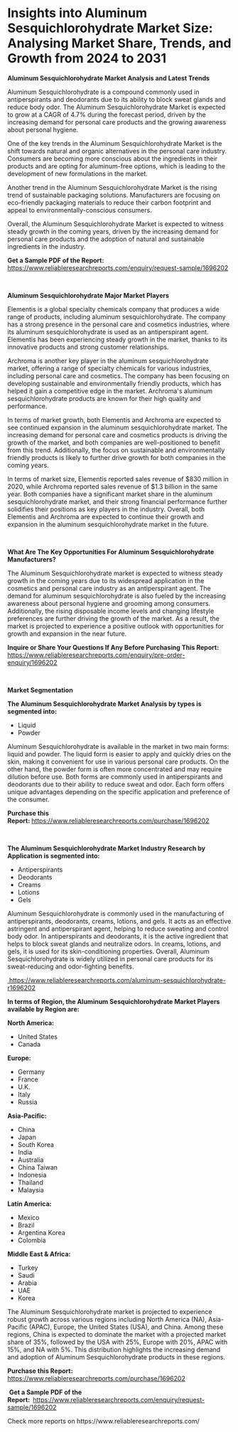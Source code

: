 <p><h1>Insights into Aluminum Sesquichlorohydrate Market Size: Analysing Market Share, Trends, and Growth from 2024 to 2031</h1></p><p><strong>Aluminum Sesquichlorohydrate Market Analysis and Latest Trends</strong></p>
<p><p>Aluminum Sesquichlorohydrate is a compound commonly used in antiperspirants and deodorants due to its ability to block sweat glands and reduce body odor. The Aluminum Sesquichlorohydrate Market is expected to grow at a CAGR of 4.7% during the forecast period, driven by the increasing demand for personal care products and the growing awareness about personal hygiene.</p><p>One of the key trends in the Aluminum Sesquichlorohydrate Market is the shift towards natural and organic alternatives in the personal care industry. Consumers are becoming more conscious about the ingredients in their products and are opting for aluminum-free options, which is leading to the development of new formulations in the market.</p><p>Another trend in the Aluminum Sesquichlorohydrate Market is the rising trend of sustainable packaging solutions. Manufacturers are focusing on eco-friendly packaging materials to reduce their carbon footprint and appeal to environmentally-conscious consumers.</p><p>Overall, the Aluminum Sesquichlorohydrate Market is expected to witness steady growth in the coming years, driven by the increasing demand for personal care products and the adoption of natural and sustainable ingredients in the industry.</p></p>
<p><strong>Get a Sample PDF of the Report:&nbsp;</strong> <a href="https://www.reliableresearchreports.com/enquiry/request-sample/1696202">https://www.reliableresearchreports.com/enquiry/request-sample/1696202</a></p>
<p>&nbsp;</p>
<p><strong>Aluminum Sesquichlorohydrate Major Market Players</strong></p>
<p><p>Elementis is a global specialty chemicals company that produces a wide range of products, including aluminum sesquichlorohydrate. The company has a strong presence in the personal care and cosmetics industries, where its aluminum sesquichlorohydrate is used as an antiperspirant agent. Elementis has been experiencing steady growth in the market, thanks to its innovative products and strong customer relationships.</p><p>Archroma is another key player in the aluminum sesquichlorohydrate market, offering a range of specialty chemicals for various industries, including personal care and cosmetics. The company has been focusing on developing sustainable and environmentally friendly products, which has helped it gain a competitive edge in the market. Archroma's aluminum sesquichlorohydrate products are known for their high quality and performance.</p><p>In terms of market growth, both Elementis and Archroma are expected to see continued expansion in the aluminum sesquichlorohydrate market. The increasing demand for personal care and cosmetics products is driving the growth of the market, and both companies are well-positioned to benefit from this trend. Additionally, the focus on sustainable and environmentally friendly products is likely to further drive growth for both companies in the coming years.</p><p>In terms of market size, Elementis reported sales revenue of $830 million in 2020, while Archroma reported sales revenue of $1.3 billion in the same year. Both companies have a significant market share in the aluminum sesquichlorohydrate market, and their strong financial performance further solidifies their positions as key players in the industry. Overall, both Elementis and Archroma are expected to continue their growth and expansion in the aluminum sesquichlorohydrate market in the future.</p></p>
<p>&nbsp;</p>
<p><strong>What Are The Key Opportunities For Aluminum Sesquichlorohydrate Manufacturers?</strong></p>
<p><p>The Aluminum Sesquichlorohydrate market is expected to witness steady growth in the coming years due to its widespread application in the cosmetics and personal care industry as an antiperspirant agent. The demand for aluminum sesquichlorohydrate is also fueled by the increasing awareness about personal hygiene and grooming among consumers. Additionally, the rising disposable income levels and changing lifestyle preferences are further driving the growth of the market. As a result, the market is projected to experience a positive outlook with opportunities for growth and expansion in the near future.</p></p>
<p><strong>Inquire or Share Your Questions If Any Before Purchasing This Report:</strong> <a href="https://www.reliableresearchreports.com/enquiry/pre-order-enquiry/1696202">https://www.reliableresearchreports.com/enquiry/pre-order-enquiry/1696202</a></p>
<p>&nbsp;</p>
<p><strong>Market Segmentation</strong></p>
<p><strong>The Aluminum Sesquichlorohydrate Market Analysis by types is segmented into:</strong></p>
<p><ul><li>Liquid</li><li>Powder</li></ul></p>
<p><p>Aluminum Sesquichlorohydrate is available in the market in two main forms: liquid and powder. The liquid form is easier to apply and quickly dries on the skin, making it convenient for use in various personal care products. On the other hand, the powder form is often more concentrated and may require dilution before use. Both forms are commonly used in antiperspirants and deodorants due to their ability to reduce sweat and odor. Each form offers unique advantages depending on the specific application and preference of the consumer.</p></p>
<p><strong>Purchase this Report:&nbsp;</strong><a href="https://www.reliableresearchreports.com/purchase/1696202">https://www.reliableresearchreports.com/purchase/1696202</a></p>
<p>&nbsp;</p>
<p><strong>The Aluminum Sesquichlorohydrate Market Industry Research by Application is segmented into:</strong></p>
<p><ul><li>Antiperspirants</li><li>Deodorants</li><li>Creams</li><li>Lotions</li><li>Gels</li></ul></p>
<p><p>Aluminum Sesquichlorohydrate is commonly used in the manufacturing of antiperspirants, deodorants, creams, lotions, and gels. It acts as an effective astringent and antiperspirant agent, helping to reduce sweating and control body odor. In antiperspirants and deodorants, it is the active ingredient that helps to block sweat glands and neutralize odors. In creams, lotions, and gels, it is used for its skin-conditioning properties. Overall, Aluminum Sesquichlorohydrate is widely utilized in personal care products for its sweat-reducing and odor-fighting benefits.</p></p>
<p><a href="https://www.reliableresearchreports.com/aluminum-sesquichlorohydrate-r1696202">&nbsp;https://www.reliableresearchreports.com/aluminum-sesquichlorohydrate-r1696202</a></p>
<p><strong>In terms of Region, the Aluminum Sesquichlorohydrate Market Players available by Region are:</strong></p>
<p>
    <p> <strong> North America: </strong>
        <ul>
            <li>United States</li>
            <li>Canada</li>
        </ul>
        </p> 
    <p> <strong> Europe: </strong>
        <ul>
            <li>Germany</li>
            <li>France</li>
            <li>U.K.</li>
            <li>Italy</li>
            <li>Russia</li>
        </ul>
        </p> 
    <p> <strong> Asia-Pacific: </strong>
        <ul>
            <li>China</li>
            <li>Japan</li>
            <li>South Korea</li>
            <li>India</li>
            <li>Australia</li>
            <li>China Taiwan</li>
            <li>Indonesia</li>
            <li>Thailand</li>
            <li>Malaysia</li>
        </ul>
        </p> 
    <p> <strong> Latin America: </strong>
        <ul>
            <li>Mexico</li>
            <li>Brazil</li>
            <li>Argentina Korea</li>
            <li>Colombia</li>
        </ul>
        </p> 
    <p> <strong> Middle East & Africa: </strong>
        <ul>
            <li>Turkey</li>
            <li>Saudi</li>
            <li>Arabia</li>
            <li>UAE</li>
            <li>Korea</li>
        </ul>
    </p>
    </p>
<p><p>The Aluminum Sesquichlorohydrate market is projected to experience robust growth across various regions including North America (NA), Asia-Pacific (APAC), Europe, the United States (USA), and China. Among these regions, China is expected to dominate the market with a projected market share of 35%, followed by the USA with 25%, Europe with 20%, APAC with 15%, and NA with 5%. This distribution highlights the increasing demand and adoption of Aluminum Sesquichlorohydrate products in these regions.</p></p>
<p><strong>Purchase this Report: </strong><a href="https://www.reliableresearchreports.com/purchase/1696202">https://www.reliableresearchreports.com/purchase/1696202</a></p>
<p>&nbsp;<strong>Get a Sample PDF of the Report:&nbsp;&nbsp;</strong><a href="https://www.reliableresearchreports.com/enquiry/request-sample/1696202">https://www.reliableresearchreports.com/enquiry/request-sample/1696202</a></p>
<p><strong></strong></p>
<p>Check more reports on https://www.reliableresearchreports.com/</p>